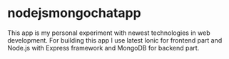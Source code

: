 # nodejsmongochatapp

This app is my personal experiment with newest technologies in web development. For building this app I use latest Ionic for frontend part and Node.js with Express framework and MongoDB for backend part.
